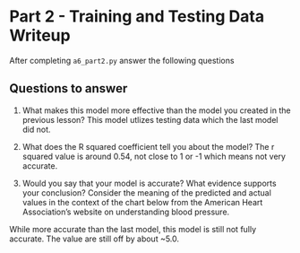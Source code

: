 # Part 2 - Training and Testing Data Writeup

After completing `a6_part2.py` answer the following questions

## Questions to answer

1. What makes this model more effective than the model you created in the previous lesson?
This model utlizes testing data which the last model did not. 

2. What does the R squared coefficient tell you about the model?
The r squared value is around 0.54, not close to 1 or -1 which means not very accurate.

3. Would you say that your model is accurate? What evidence supports your conclusion? Consider the meaning of the predicted and actual values in the context of the chart below from the American Heart Association’s website on understanding blood pressure. 

While more accurate than the last model, this model is still not fully accurate. The value are still off by about ~5.0.